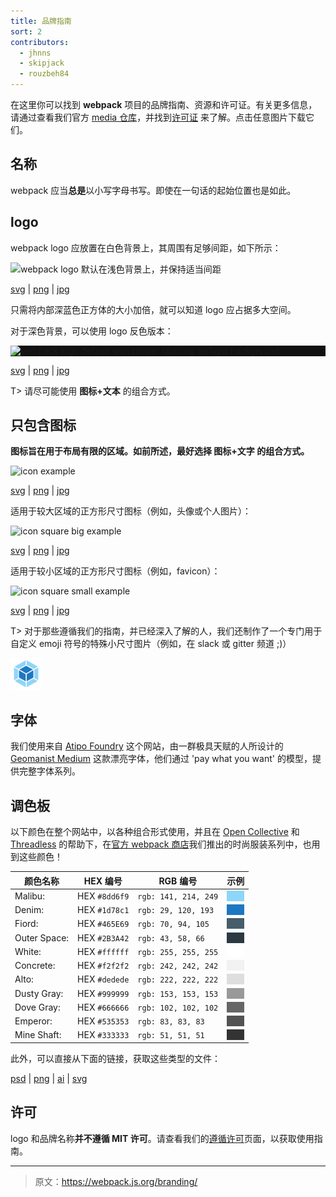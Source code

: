 ```yaml
---
title: 品牌指南
sort: 2
contributors:
  - jhnns
  - skipjack
  - rouzbeh84
---
```


在这里你可以找到 **webpack** 项目的品牌指南、资源和许可证。有关更多信息，请通过查看我们官方 [media 仓库](https://github.com/webpack/media)，并找到[许可证](https://github.com/webpack/media/blob/master/LICENSE) 来了解。点击任意图片下载它们。


## 名称

webpack 应当**总是**以小写字母书写。即使在一句话的起始位置也是如此。


## logo

webpack logo 应放置在白色背景上，其周围有足够间距，如下所示：

<img src="https://github.com/webpack/media/blob/master/logo/logo-on-white-bg.png?raw=true" alt="webpack logo 默认在浅色背景上，并保持适当间距" />

[svg](https://github.com/webpack/media/blob/master/logo/logo-on-white-bg.svg) | [png](https://github.com/webpack/media/blob/master/logo/logo-on-white-bg.png) | [jpg](https://github.com/webpack/media/blob/master/logo/logo-on-white-bg.jpg)

只需将内部深蓝色正方体的大小加倍，就可以知道 logo 应占据多大空间。

对于深色背景，可以使用 logo 反色版本：

<div style="display: block; background: #111;">
  <img src="https://github.com/webpack/media/blob/master/logo/logo-on-dark-bg.png?raw=true" alt="webpack logo default with proper spacing on light background" />
</div>

[svg](https://github.com/webpack/media/blob/master/logo/logo-on-dark-bg.svg) | [png](https://github.com/webpack/media/blob/master/logo/logo-on-dark-bg.png) | [jpg](https://github.com/webpack/media/blob/master/logo/logo-on-dark-bg.jpg)

T> 请尽可能使用 **图标+文本** 的组合方式。


## 只包含图标

**图标旨在用于布局有限的区域。如前所述，最好选择 图标+文字 的组合方式。**

<img src="https://github.com/webpack/media/blob/master/logo/icon.png?raw=true" width="250" alt="icon example">

[svg](https://github.com/webpack/media/blob/master/logo/icon.svg) | [png](https://github.com/webpack/media/blob/master/logo/icon.png) | [jpg](https://github.com/webpack/media/blob/master/logo/icon.jpg)

适用于较大区域的正方形尺寸图标（例如，头像或个人图片）：

<img src="https://github.com/webpack/media/blob/master/logo/icon-square-big.png?raw=true" width="250" alt="icon square big example">

[svg](https://github.com/webpack/media/blob/master/logo/icon-square-big.svg) | [png](https://github.com/webpack/media/blob/master/logo/icon-square-big.png) | [jpg](https://github.com/webpack/media/blob/master/logo/icon-square-big.jpg)

适用于较小区域的正方形尺寸图标（例如，favicon）：

<img src="https://github.com/webpack/media/blob/master/logo/icon-square-small.png?raw=true" width="50" alt="icon square small example">

[svg](https://github.com/webpack/media/blob/master/logo/icon-square-small.svg) | [png](https://github.com/webpack/media/blob/master/logo/icon-square-small.png) | [jpg](https://github.com/webpack/media/blob/master/logo/icon-square-small.jpg)

T> 对于那些遵循我们的指南，并已经深入了解的人，我们还制作了一个专门用于自定义 emoji 符号的特殊小尺寸图片（例如，在 slack 或 gitter 频道 ;)）

<img src="/assets/icon-square-small-slack.png" width="50" alt="icon square small example">


## 字体

我们使用来自 [Atipo Foundry](http://atipofoundry.com/) 这个网站，由一群极具天赋的人所设计的 [Geomanist Medium](http://geomanist.com/) 这款漂亮字体，他们通过 'pay what you want' 的模型，提供完整字体系列。


## 调色板

以下颜色在整个网站中，以各种组合形式使用，并且在 [Open Collective](http://opencollective.com) 和 [Threadless](https://medium.com/u/840563ee2a56) 的帮助下，在[官方 webpack 商店](https://webpack.threadless.com/collections/the-final-release-collection/)我们推出的时尚服装系列中，也用到这些颜色！

| 颜色名称    | HEX 编号      | RGB 编号              | 示例
|---------------|---------------|-----------------------|-------------------------------
| Malibu:       | HEX `#8dd6f9` | `rgb: 141, 214, 249`  | <div style="background-color: #8dd6f9;">&nbsp;</div>
| Denim:        | HEX `#1d78c1` | `rgb: 29, 120, 193`   | <div style="background-color: #1d78c1;">&nbsp;</div>
| Fiord:        | HEX `#465E69` | `rgb: 70, 94, 105`    | <div style="background-color: #465E69;">&nbsp;</div>
| Outer Space:  | HEX `#2B3A42` | `rgb: 43, 58, 66`     | <div style="background-color: #2B3A42;">&nbsp;</div>
| White:        | HEX `#ffffff` | `rgb: 255, 255, 255`  | <div style="background-color: #ffffff;">&nbsp;</div>
| Concrete:     | HEX `#f2f2f2` | `rgb: 242, 242, 242`  | <div style="background-color: #f2f2f2;">&nbsp;</div>
| Alto:         | HEX `#dedede` | `rgb: 222, 222, 222`  | <div style="background-color: #dedede;">&nbsp;</div>
| Dusty Gray:   | HEX `#999999` | `rgb: 153, 153, 153`  | <div style="background-color: #999999;">&nbsp;</div>
| Dove Gray:    | HEX `#666666` | `rgb: 102, 102, 102`  | <div style="background-color: #666666;">&nbsp;</div>
| Emperor:      | HEX `#535353` | `rgb: 83, 83, 83`     | <div style="background-color: #535353;">&nbsp;</div>
| Mine Shaft:   | HEX `#333333` | `rgb: 51, 51, 51`     | <div style="background-color: #333333;">&nbsp;</div>

此外，可以直接从下面的链接，获取这些类型的文件：

[psd](https://raw.githubusercontent.com/webpack/media/master/design/webpack-palette.psd) | [png](https://raw.githubusercontent.com/webpack/media/master/design/webpack-palette.png)
 | [ai](https://raw.githubusercontent.com/webpack/media/master/design/webpack-palette.ai) | [svg](https://raw.githubusercontent.com/webpack/media/master/design/webpack-palette.svg)


## 许可

logo 和品牌名称**并不遵循 MIT 许可**。请查看我们的[遵循许可](https://github.com/webpack/media/blob/master/LICENSE)页面，以获取使用指南。

***

> 原文：https://webpack.js.org/branding/
